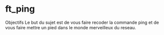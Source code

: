 # ft_ping
Objectifs Le but du sujet est de vous faire recoder la commande ping et de vous faire mettre un pied dans le monde merveilleux du reseau.

